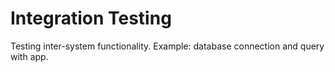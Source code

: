 # Integration Testing

Testing inter-system functionality. Example: database connection and query with 
app.